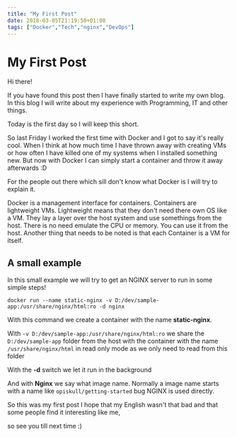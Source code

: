 ```yaml
---
title: "My First Post"
date: 2018-03-05T21:19:50+01:00
tags: ["Docker","Tech","nginx","DevOps"]
---
```


# My First Post

Hi there! 

If you have found this post then I have finally started to write my own blog. In this blog I will write about my experience with Programming, IT and other things.

Today is the first day so I will keep this short.

So last Friday I worked the first time with Docker and I got to say it's really cool. When I think at how much time I have thrown away with creating VMs or how often I have killed one of my systems when I installed something new. But now with Docker I can simply start a container and throw it away afterwards :D

For the people out there which sill don't know what Docker is I will try to explain it. 

Docker is a management interface for containers. Containers are lightweight VMs. Lightweight means that they don't need there own OS like a VM. They lay a layer over the host system and use somethings from the host. There is no need emulate the CPU or memory. You can use it from the host. Another thing that needs to be noted is that each Container is a VM for itself.


## A small example

In this small example we will try to get an NGINX server to run in some simple steps!

`docker run --name static-nginx -v D:/dev/sample-app:/usr/share/nginx/html:ro -d nginx`

With this command we create a container with the name **static-nginx**.

With `-v D:/dev/sample-app:/usr/share/nginx/html:ro` we share the `D:/dev/sample-app` folder from the host with the container with the name `/usr/share/nginx/html` in read only mode as we only need to read from this folder

With the **-d** switch we let it run in the background

And with **Nginx** we say what image name. Normally a image name starts with a name like `opiskull/getting-started` bug NGINX is used directly.



So this was my first post I hope that my English wasn't that bad and that some people find it interesting like me,

so see you till next time :)